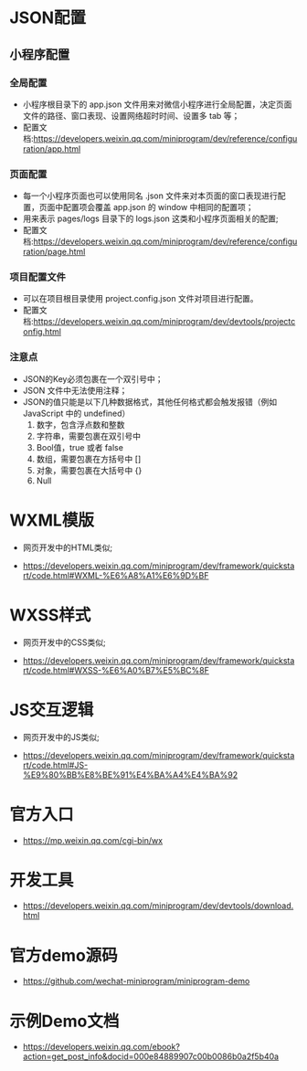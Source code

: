 # JSON配置

## 小程序配置

### 全局配置

- 小程序根目录下的 app.json 文件用来对微信小程序进行全局配置，决定页面文件的路径、窗口表现、设置网络超时时间、设置多 tab 等；
- 配置文档:<https://developers.weixin.qq.com/miniprogram/dev/reference/configuration/app.html>

### 页面配置

- 每一个小程序页面也可以使用同名 .json 文件来对本页面的窗口表现进行配置，页面中配置项会覆盖 app.json 的 window 中相同的配置项；
- 用来表示 pages/logs 目录下的 logs.json 这类和小程序页面相关的配置;
- 配置文档:<https://developers.weixin.qq.com/miniprogram/dev/reference/configuration/page.html>

### 项目配置文件

- 可以在项目根目录使用 project.config.json 文件对项目进行配置。
- 配置文档:<https://developers.weixin.qq.com/miniprogram/dev/devtools/projectconfig.html>

### 注意点

- JSON的Key必须包裹在一个双引号中；
- JSON 文件中无法使用注释； 
- JSON的值只能是以下几种数据格式，其他任何格式都会触发报错（例如 JavaScript 中的 undefined）
  1. 数字，包含浮点数和整数
  2. 字符串，需要包裹在双引号中
  3. Bool值，true 或者 false
  4. 数组，需要包裹在方括号中 []
  5. 对象，需要包裹在大括号中 {}
  6. Null 

# WXML模版

- 网页开发中的HTML类似;

- <https://developers.weixin.qq.com/miniprogram/dev/framework/quickstart/code.html#WXML-%E6%A8%A1%E6%9D%BF>

# WXSS样式

- 网页开发中的CSS类似;

- <https://developers.weixin.qq.com/miniprogram/dev/framework/quickstart/code.html#WXSS-%E6%A0%B7%E5%BC%8F>

# JS交互逻辑

- 网页开发中的JS类似;

- <https://developers.weixin.qq.com/miniprogram/dev/framework/quickstart/code.html#JS-%E9%80%BB%E8%BE%91%E4%BA%A4%E4%BA%92>

# 官方入口

- <https://mp.weixin.qq.com/cgi-bin/wx>

# 开发工具

- <https://developers.weixin.qq.com/miniprogram/dev/devtools/download.html>

# 官方demo源码

- <https://github.com/wechat-miniprogram/miniprogram-demo>


# 示例Demo文档

- <https://developers.weixin.qq.com/ebook?action=get_post_info&docid=000e84889907c00b0086b0a2f5b40a>
